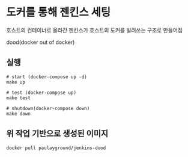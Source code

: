 # 도커를 통해 젠킨스 세팅

호스트의 컨테이너로 올라간 젠킨스가 호스트의 도커를 빌려쓰는 구조로 만들어짐

dood(docker out of docker)

## 실행
```
# start (docker-compose up -d)
make up

# test (docker-compose up)
make test

# shutdown(docker-compose down)
make down
```

## 위 작업 기반으로 생성된 이미지
`docker pull paulayground/jenkins-dood`
